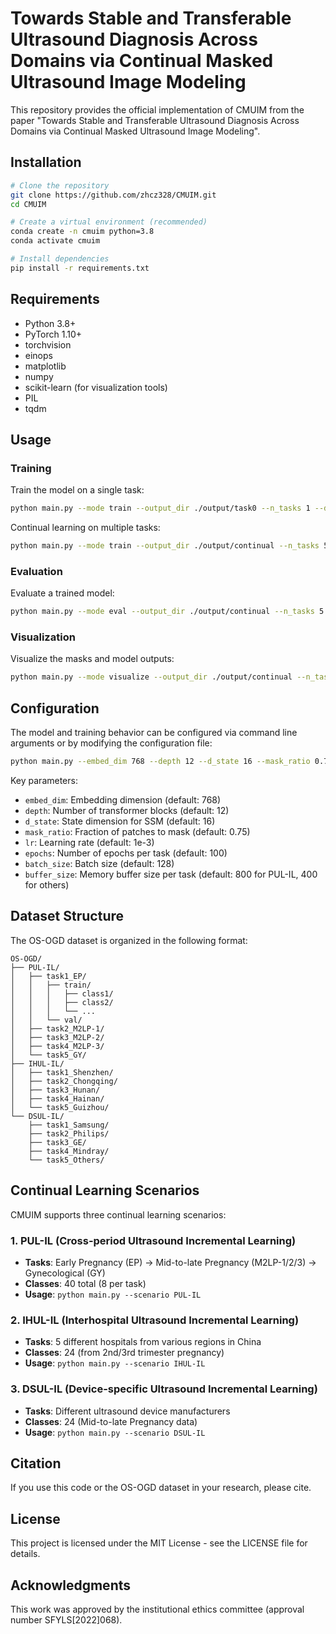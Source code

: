 # Towards Stable and Transferable Ultrasound Diagnosis Across Domains via Continual Masked Ultrasound Image Modeling
This repository provides the official implementation of CMUIM from the paper "Towards Stable and Transferable Ultrasound Diagnosis Across Domains via Continual Masked Ultrasound Image Modeling".


## Installation
```bash
# Clone the repository
git clone https://github.com/zhcz328/CMUIM.git
cd CMUIM

# Create a virtual environment (recommended)
conda create -n cmuim python=3.8
conda activate cmuim

# Install dependencies
pip install -r requirements.txt
```

## Requirements
- Python 3.8+
- PyTorch 1.10+
- torchvision
- einops
- matplotlib
- numpy
- scikit-learn (for visualization tools)
- PIL
- tqdm

## Usage
### Training
Train the model on a single task:
```bash
python main.py --mode train --output_dir ./output/task0 --n_tasks 1 --data_path /path/to/OS-OGD
```

Continual learning on multiple tasks:
```bash
python main.py --mode train --output_dir ./output/continual --n_tasks 5 --data_path /path/to/OS-OGD --scenario PUL-IL
```

### Evaluation
Evaluate a trained model:
```bash
python main.py --mode eval --output_dir ./output/continual --n_tasks 5 --data_path /path/to/OS-OGD/test
```

### Visualization
Visualize the masks and model outputs:
```bash
python main.py --mode visualize --output_dir ./output/continual --n_tasks 5 --data_path /path/to/OS-OGD/test
```

## Configuration
The model and training behavior can be configured via command line arguments or by modifying the configuration file:
```bash
python main.py --embed_dim 768 --depth 12 --d_state 16 --mask_ratio 0.75 --lr 1e-4 --epochs 100 --batch_size 128
```

Key parameters:
- `embed_dim`: Embedding dimension (default: 768)
- `depth`: Number of transformer blocks (default: 12)
- `d_state`: State dimension for SSM (default: 16)
- `mask_ratio`: Fraction of patches to mask (default: 0.75)
- `lr`: Learning rate (default: 1e-3)
- `epochs`: Number of epochs per task (default: 100)
- `batch_size`: Batch size (default: 128)
- `buffer_size`: Memory buffer size per task (default: 800 for PUL-IL, 400 for others)

## Dataset Structure
The OS-OGD dataset is organized in the following format:
```
OS-OGD/
├── PUL-IL/
│   ├── task1_EP/
│   │   ├── train/
│   │   │   ├── class1/
│   │   │   ├── class2/
│   │   │   └── ...
│   │   └── val/
│   ├── task2_M2LP-1/
│   ├── task3_M2LP-2/
│   ├── task4_M2LP-3/
│   └── task5_GY/
├── IHUL-IL/
│   ├── task1_Shenzhen/
│   ├── task2_Chongqing/
│   ├── task3_Hunan/
│   ├── task4_Hainan/
│   └── task5_Guizhou/
└── DSUL-IL/
    ├── task1_Samsung/
    ├── task2_Philips/
    ├── task3_GE/
    ├── task4_Mindray/
    └── task5_Others/
```

## Continual Learning Scenarios
CMUIM supports three continual learning scenarios:

### 1. PUL-IL (Cross-period Ultrasound Incremental Learning)
- **Tasks**: Early Pregnancy (EP) → Mid-to-late Pregnancy (M2LP-1/2/3) → Gynecological (GY)
- **Classes**: 40 total (8 per task)
- **Usage**: `python main.py --scenario PUL-IL`

### 2. IHUL-IL (Interhospital Ultrasound Incremental Learning)
- **Tasks**: 5 different hospitals from various regions in China
- **Classes**: 24 (from 2nd/3rd trimester pregnancy)
- **Usage**: `python main.py --scenario IHUL-IL`

### 3. DSUL-IL (Device-specific Ultrasound Incremental Learning)
- **Tasks**: Different ultrasound device manufacturers
- **Classes**: 24 (Mid-to-late Pregnancy data)
- **Usage**: `python main.py --scenario DSUL-IL`


## Citation
If you use this code or the OS-OGD dataset in your research, please cite.

## License
This project is licensed under the MIT License - see the LICENSE file for details.

## Acknowledgments
This work was approved by the institutional ethics committee (approval number SFYLS[2022]068).
